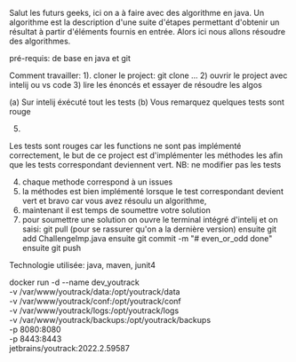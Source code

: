 Salut les futurs geeks, ici on a à faire avec des algorithme en java.
Un algorithme est la description d'une suite d'étapes permettant d'obtenir un résultat à partir d'éléments fournis en entrée.  Alors ici nous allons résoudre des algorithmes.

pré-requis: de base en java et git

Comment travailler:
1). cloner le project: git clone ...
2) ouvrir le project avec intelij ou vs code
3) lire les énoncés et essayer de résoudre les algos

(a) Sur intelij éxécuté tout les tests
(b) Vous remarquez quelques tests sont rouge

5)
Les tests sont rouges car les functions ne sont pas implémenté correctement, le but de ce project est d'implémenter les méthodes les afin que les tests correspondant deviennent vert.
NB: ne modifier pas les tests

4) chaque methode correspond à un issues
5) la méthodes est bien implémenté lorsque le test correspondant devient  vert et bravo car vous avez résoulu un algorithme,
6) maintenant il est temps de soumettre votre solution
7) pour soumettre une solution on ouvre le terminal intégré d'intelij et on saisi: git pull (pour se rassurer qu'on a la dernière version) ensuite git add ChallengeImp.java ensuite git commit -m "#<issus-nummer> even_or_odd done" ensuite git push

Technologie utilisée: java, maven, junit4

docker run -d --name dev_youtrack \
-v /var/www/youtrack/data:/opt/youtrack/data \
-v /var/www/youtrack/conf:/opt/youtrack/conf \
-v /var/www/youtrack/logs:/opt/youtrack/logs \
-v /var/www/youtrack/backups:/opt/youtrack/backups \
-p 8080:8080 \
-p 8443:8443 \
jetbrains/youtrack:2022.2.59587


